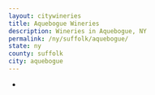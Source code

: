 ```yaml
---
layout: citywineries
title: Aquebogue Wineries
description: Wineries in Aquebogue, NY
permalink: /ny/suffolk/aquebogue/
state: ny
county: suffolk
city: aquebogue
---
```

-
